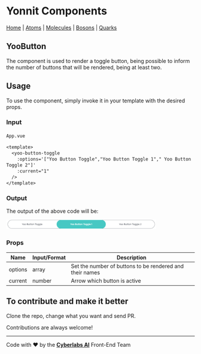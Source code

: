 # Yonnit Components

[Home](https://cyberlabs.ai/) | [Atoms](https://cyberlabs.ai/) | [Molecules](https://cyberlabs.ai/) | [Bosons](https://cyberlabs.ai/) | [Quarks](https://cyberlabs.ai/)

## YooButton

The component is used to render a toggle button, being possible to inform the number of buttons that will be rendered, being at least two.

## Usage

To use the component, simply invoke it in your template with the desired props.

### Input
`App.vue`
```vue
<template>
  <yoo-button-toggle
    :options='["Yoo Button Toggle","Yoo Button Toggle 1"," Yoo Button Toggle 2"]'
    :current="1"
  />
</template>
```

### Output

The output of the above code will be:

<img src="../../../../public/readme-img/button-toggle.png" width="400">

### Props

| Name               | Input/Format                                  | Description                                                                 |
| -                  | -                                             | -                                                                           |
| options            | array                                         | Set the number of buttons to be rendered and their  names                                                      |
| current            | number                                        | Arrow which button is active          |

## To contribute and make it better

Clone the repo, change what you want and send PR.

Contributions are always welcome!

---

Code with ❤ by the [**Cyberlabs AI**](https://cyberlabs.ai/) Front-End Team